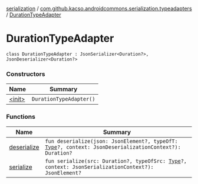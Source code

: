[serialization](../../index.md) / [com.github.kacso.androidcommons.serialization.typeadapters](../index.md) / [DurationTypeAdapter](./index.md)

# DurationTypeAdapter

`class DurationTypeAdapter : JsonSerializer<Duration?>, JsonDeserializer<Duration?>`

### Constructors

| Name | Summary |
|---|---|
| [&lt;init&gt;](-init-.md) | `DurationTypeAdapter()` |

### Functions

| Name | Summary |
|---|---|
| [deserialize](deserialize.md) | `fun deserialize(json: JsonElement?, typeOfT: `[`Type`](http://docs.oracle.com/javase/8/docs/api/java/lang/reflect/Type.html)`?, context: JsonDeserializationContext?): Duration?` |
| [serialize](serialize.md) | `fun serialize(src: Duration?, typeOfSrc: `[`Type`](http://docs.oracle.com/javase/8/docs/api/java/lang/reflect/Type.html)`?, context: JsonSerializationContext?): JsonElement?` |
